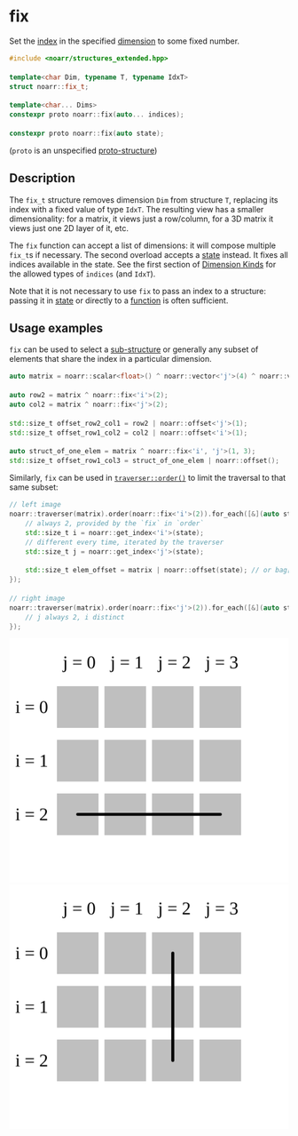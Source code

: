 # fix

Set the [index](../Glossary.md#index) in the specified [dimension](../Glossary.md#dimension) to some fixed number.

```hpp
#include <noarr/structures_extended.hpp>

template<char Dim, typename T, typename IdxT>
struct noarr::fix_t;

template<char... Dims>
constexpr proto noarr::fix(auto... indices);

constexpr proto noarr::fix(auto state);
```

(`proto` is an unspecified [proto-structure](../Glossary.md#proto-structure))


## Description

The `fix_t` structure removes dimension `Dim` from structure `T`, replacing its index with a fixed value of type `IdxT`.
The resulting view has a smaller dimensionality: for a matrix, it views just a row/column, for a 3D matrix it views just one 2D layer of it, etc.

The `fix` function can accept a list of dimensions: it will compose multiple `fix_t`s if necessary.
The second overload accepts a [state](../State.md) instead. It fixes all indices available in the state.
See the first section of [Dimension Kinds](../DimensionKinds.md) for the allowed types of `indices` (and `IdxT`).

Note that it is not necessary to use `fix` to pass an index to a structure:
passing it in [state](../State.md) or directly to a [function](../BasicUsage.md#functions) is often sufficient.


## Usage examples

`fix` can be used to select a [sub-structure](../Glossary.md#sub-structure) or generally any subset of elements that share the index in a particular dimension.

```cpp
auto matrix = noarr::scalar<float>() ^ noarr::vector<'j'>(4) ^ noarr::vector<'i'>(3);

auto row2 = matrix ^ noarr::fix<'i'>(2);
auto col2 = matrix ^ noarr::fix<'j'>(2);

std::size_t offset_row2_col1 = row2 | noarr::offset<'j'>(1);
std::size_t offset_row1_col2 = col2 | noarr::offset<'i'>(1);

auto struct_of_one_elem = matrix ^ noarr::fix<'i', 'j'>(1, 3);
std::size_t offset_row1_col3 = struct_of_one_elem | noarr::offset();
```

Similarly, `fix` can be used in [`traverser::order()`](../Traverser.md#orderproto-structure-customizing-the-traversal) to limit the traversal to that same subset:

```cpp
// left image
noarr::traverser(matrix).order(noarr::fix<'i'>(2)).for_each([&](auto state) {
	// always 2, provided by the `fix` in `order`
	std::size_t i = noarr::get_index<'i'>(state);
	// different every time, iterated by the traverser
	std::size_t j = noarr::get_index<'j'>(state);

	std::size_t elem_offset = matrix | noarr::offset(state); // or bag[]
});

// right image
noarr::traverser(matrix).order(noarr::fix<'j'>(2)).for_each([&](auto state) {
	// j always 2, i distinct
});
```

![Traverser consisting of just the row i=2 and ignoring other elements](../img/fixed-trav-substruct.svg)
![Traverser consisting of just the column j=2 and ignoring other elements](../img/fixed-trav-virt.svg)
